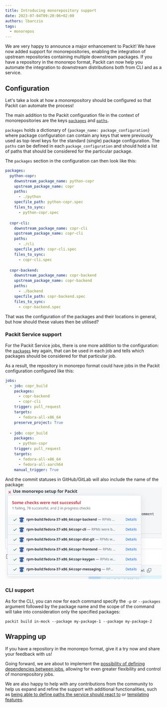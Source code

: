 ```yaml
---
title: Introducing monorepository support
date: 2023-07-04T09:20:06+02:00
authors: lbarczio
tags:
  - monorepos
---
```


We are very happy to announce a major enhancement to Packit! We have now added support for
monorepositories, enabling the integration of upstream repositories containing multiple downstream packages.
If you have a repository in the monorepo format, Packit can now help you automate the integration to downstream
distributions both from CLI and as a service.

<!--truncate-->

## Configuration

Let's take a look at how a monorepository should be configured so that Packit can automate the process!

The main addition to the Packit configuration file in the context of monorepositories are the keys
[`packages`](/docs/configuration#packages) and [`paths`](/docs/configuration#paths).

`packages` holds a dictionary of `{package_name: package_configuration}` where package configuration can contain any keys
that were previously used as top-level keys for the standard (single) package configuration. The `paths` can be defined
in each `package_configuration` and should hold a list of paths that should be considered for the particular package.

The `packages` section in the configuration can then look like this:

```yaml
packages:
  python-copr:
    downstream_package_name: python-copr
    upstream_package_name: copr
    paths:
      - ./python
    specfile_path: python-copr.spec
    files_to_sync:
      - python-copr.spec

  copr-cli:
    downstream_package_name: copr-cli
    upstream_package_name: copr-cli
    paths:
      - ./cli
    specfile_path: copr-cli.spec
    files_to_sync:
      - copr-cli.spec

  copr-backend:
    downstream_package_name: copr-backend
    upstream_package_name: copr-backend
    paths:
      - ./backend
    specfile_path: copr-backend.spec
    files_to_sync:
      - copr-backend.spec
```

That was the configuration of the packages and their locations in general, but how should these values then be utilised?

### Packit Service support

For the Packit Service jobs, there is one more addition to the configuration: the [`packages`](/docs/configuration/jobs#packages) key again,
that can be used in each job and tells which packages should be considered for that particular job.

As a result, the repository in monorepo format could have jobs in the Packit configuration configured like this:

```yaml
jobs:
  - job: copr_build
    packages:
      - copr-backend
      - copr-cli
    trigger: pull_request
    targets:
      - fedora-all-x86_64
    preserve_project: True

  - job: copr_build
    packages:
      - python-copr
    trigger: pull_request
    targets:
      - fedora-all-x86_64
      - fedora-all-aarch64
    manual_trigger: True
```

And the commit statuses in GitHub/GitLab will also include the name of the package:
![Monorepo statuses](img/statuses.png)

### CLI support

As for the CLI, you can now for each command specify the `-p` or `--packages` argument followed by the package name
and the scope of the command will take into consideration only the specified packages:

    packit build in-mock --package my-package-1 --package my-package-2

## Wrapping up

If you have a repository in the monorepo format, give it a try now and share your feedback with us!

Going forward, we are about to implement the [possibility of defining dependencies between jobs](https://github.com/packit/packit-service/issues/2105),
allowing for even greater flexibility and control of monorepository jobs.

We are also happy to help with any contributions from the community to help us expand and refine the support with additional functionalities,
such as [being able to define paths the service should react to](https://github.com/packit/packit-service/issues/2006)
or [templating features](https://github.com/packit/packit/issues/1925).
